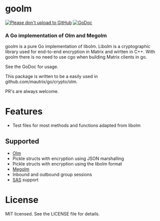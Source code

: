 # goolm

[![Please don't upload to GitHub](https://nogithub.codeberg.page/badge.svg)](https://nogithub.codeberg.page)
[![GoDoc](https://godoc.org/codeberg.org/DerLukas/goolm?status.svg)](https://godoc.org/codeberg.org/DerLukas/goolm)

### A Go implementation of Olm and Megolm

goolm is a pure Go implementation of libolm. Libolm is a cryptographic library used for end-to-end encryption in Matrix and wirtten in C++.
With goolm there is no need to use cgo when building Matrix clients in go.

See the GoDoc for usage.

This package is written to be a easily used in github.com/mautrix/go/crypto/olm.

PR's are always welcome.

# Features

* Test files for most methods and functions adapted from libolm

## Supported
* [Olm](https://matrix-org.github.io/vodozemac/vodozemac/olm/index.html)
* Pickle structs with encryption using JSON marshalling
* Pickle structs with encryption using the libolm format
* [Megolm](https://matrix-org.github.io/vodozemac/vodozemac/megolm/index.html)
* Inbound and outbound group sessions
* [SAS](https://matrix.org/docs/guides/implementing-more-advanced-e-2-ee-features-such-as-cross-signing) support

# License

MIT licensed. See the LICENSE file for details.
